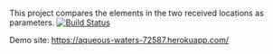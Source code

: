 This project compares the elements in the two received locations as parameters.
[![Build Status](https://travis-ci.org/mustafatozluoglu/myDemoApp.svg?branch=master)](https://travis-ci.org/mustafatozluoglu/myDemoApp)

Demo site: https://aqueous-waters-72587.herokuapp.com/